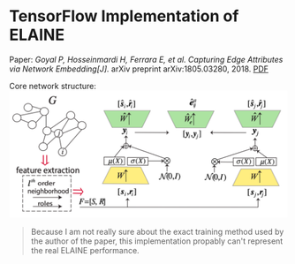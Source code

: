 # TensorFlow Implementation of ELAINE

Paper: _Goyal P, Hosseinmardi H, Ferrara E, et al. Capturing Edge Attributes via Network Embedding[J]._ arXiv preprint arXiv:1805.03280, 2018. [PDF](https://arxiv.org/abs/1805.03280)

Core network structure:
![structure.png](image/structure.png)

> Because I am not really sure about the exact training method used by the author of the paper, this implementation propably can't represent the real ELAINE performance.
